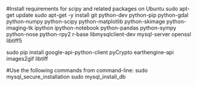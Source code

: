 
#Install requirements for scipy and related packages on Ubuntu
sudo apt-get update
sudo apt-get -y install git python-dev python-pip python-gdal python-numpy python-scipy python-matplotlib python-skimage python-imaging-tk ipython ipython-notebook python-pandas python-sympy python-nose python-rpy2 r-base libmysqlclient-dev mysql-server  openssl libtiff5

sudo pip install google-api-python-client pyCrypto earthengine-api images2gif libtiff 

#Use the following commands from command-line:
sudo mysql_secure_installation 
sudo mysql_install_db
